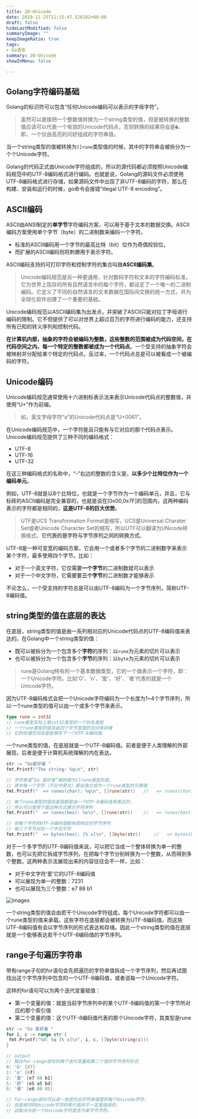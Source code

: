 ```yaml
---
title: 20-Unicode
date: 2019-11-25T11:15:47.526182+08:00
draft: false
hideLastModified: false
summaryImage: ""
keepImageRatio: true
tags:
- Go语言
summary: 20-Unicode
showInMenu: false

---
```


## Golang字符编码基础

Golang的标识符可以包含“任何Unicode编码可以表示的字母字符”。

> 虽然可以直接把一个整数值转换为一个string类型的值，但是被转换的整数值应该可以代表一个有效的Unicode代码点，否则转换的结果将会是`�`，即，一个仅由高亮的问好组成的字符串值。

当一个string类型的值被转换为`[]rune`类型值的时候，其中的字符串会被拆分为一个个Unicode字符。

Golang的代码正式由Unicode字符组成的，所以的源代码都必须按照Unicode编码规范中的UTF-8编码格式进行编码。也就是说，Golang的源码文件必须使用UTF-8编码格式进行存储，如果源码文件中出现了非UTF-8编码的字符，那么在构建、安装和运行的时候，go命令会报错“illegal UTF-8 encoding”。

## ASCII编码

ASCII由ANSI制定的**单字节**字符编码方案，可以用于基于文本的数据交换。ASCII编码方案使用单个字节（byte）的二进制数来编码一个字符。

- 标准的ASCII编码用一个字节的最高比特（bit）位作为奇偶校验位，
- 而扩展的ASCII编码则将刺猬用于表示字符。

ASCII编码支持的可打印字符和控制字符的集合叫做**ASCII编码集**。

> Unicode编码规范是另一种更通用、针对数码字符和文本的字符编码标准，它为世界上现存的所有自然语言中的每个字符，都设定了一个唯一的二进制编码。它定义了不同的自然语言的文本数据在国际间交换的统一方式，并为全球化软件创建了一个重要的基础。

Unicode编码规范以ASCII编码集为出发点，并突破了ASCII只能对拉丁字母进行编码的限制。它不但提供了可以对世界上超过百万的字符进行编码的能力，还支持所有已知的转义序列和控制代码。

**在计算机内部，抽象的字符会被编码为整数，这些整数的范围被成为代码空间，在代码空间之内，每一个特定的整数都被成为一个代码点**。一个受支持的抽象字符会被映射并分配给某个特定的代码点，反过来，一个代码点总是可以被看成一个被编码的字符。

## Unicode编码

Unicode编码规范通常使用十六进制标表示法来表示Unicode代码点的整数值，并使用“U+”作为前缀。

> 如，英文字母字符“a”的Unicode代码点是“U+0061”。

在Unicode编码规范中，一个字符能且只能有与它对应的那个代码点表示。Unicode编码规范提供了三种不同的编码格式：

- UTF-8
- UTF-16
- UTF-32

在这三种编码格式的名称中，“-”右边的整数的含义是，**以多少个比特位作为一个编码单元**。

例如，UTF-8就是以8个比特位，也就是一个字节作为一个编码单元，并且，它与标砖的ASCII编码是完全兼容的，也就是说在[0x00,0x7F]的范围内，这两种编码表示的字符都是相同的，**这是UTF-8的巨大优势**。

> UTF是UCS Transformation Format是缩写，UCS是Universal Charater Set或者Unicode Character Set的缩写，所以UTF可以翻译为UNicode转换格式，**它代表的是字符与字节序列之间的转换方式**。

UTF-8是一种可变宽的编码方案，它会用一个或者多个字节的二进制数字来表示某个字符，最多使用四个字节。比如：

- 对于一个英文字符，它仅需要**一个字节**的二进制数就可以表示
- 对于一个中文字符，它需要要**三个字节**的二进制数才能够表示

不论怎么，一个受支持的字符总是可以由UTF-8编码为一个字节序列，简称UTF-8编码值。

## string类型的值在底层的表达

在底层，string类型的值是由一系列相对应的Unicode代码点的UTF-8编码值来表达的。在Golang中一个string类型的值：

- 既可以被拆分为一个包含多个**字符**的序列：以`rune`为元素的切片可以表示
- 也可以被拆分为一个包含多个**字节**的序列：以`byte`为元素的切片可以表示

> rune是Golang特有的一个基本数据类型，它的一个值表示一个字符，即：一个Unicode字符。比如'G'、'o'、'爱'、'好'、'者'代表的就是一个Unicode字符。

因为UTF-8编码格式会把一个Unicode字符编码为一个长度为1~4个字节序列，所以一个rune类型的值可以由一个或多个字节来表示。

```go
type rune = int32
// rune类型实际上是int32类型的一个别名类型
// 一个rune类型的值会由四个字节宽度的空间来存储
// 它的存储空间总是能够存下一个UTF-8编码值
```

一个rune类型的值，在底层就是一个UTF-8编码值。前者是便于人类理解的外部展现，后者是便于计算机系统理解的内在表达。

```go
str := "Go爱好者 "
fmt.Printf("The string: %q\n", str)

// 字符串值“Go 爱好者”被转换为[]rune类型的值，
// 其中每一个字符（不论中英文）都会独立成为一个rune类型的元素值
fmt.Printf("  => runes(char): %q\n", []rune(str))   //   => runes(char): ['G' 'o' '爱' '好' '者']

// 每个rune类型的值在底层都是由一个UTF-8编码值来表达的，
// 所以可以使用下面这种方式展示字符序列
fmt.Printf("  => runes(hex): %x\n", []rune(str))    //   => runes(hex): [47 6f 7231 597d 8005]

// 将每个字符的UTF-8编码值都拆成响应的字节序列
// 每三个字节对应一个中文字符
fmt.Printf("  => bytes(hex): [% x]\n", []byte(str))     //   => bytes(hex): [47 6f e7 88 b1 e5 a5 bd e8 80 85]
```

对于一个多字节的UTF-8编码值来说，可以把它当成一个整体转换为单一的整数，也可以先把它拆成字节序列，在把每个字节分别转换为一个整数，从而得到多个整数。这两种表示法展现出来的内容往往会不一样，比如：

- 对于中文字符‘爱’它的UTF-8编码值
- 可以展现为单一的整数：7231
- 也可以展现为三个整数：e7 88 b1

![images](../../images/UTF-8.png)

一个string类型的值会由若干个Unicode字符组成，每个Unicode字符都可以由一个rune类型的值来承载。这些字符在底层都会被转换为UTF-8编码值，而这些UTF-8编码值有会以字节序列的形式表达和存储。因此一个string类型的值在底层就是一个能够表达若干个UTF-8编码值的字节序列。

## range子句遍历字符串

带有range子句的for语句会先把遍历的字符串值拆成一个字节序列，然后再试图找出这个字节序列中包含的一个UTF-8编码值，或者说每一个Unicode字符。

这样的for语句可以为两个迭代变量赋值：

- 第一个变量的值：就是当前字节序列中的某个UTF-8编码值的第一个字节所对应的那个索引值
- 第二个变量的值：这个UTF-8编码值代表的那个Unicode字符，其类型是rune

```go
str := "Go 爱好者 "
for i, c := range str {
 fmt.Printf("%d: %q [% x]\n", i, c, []byte(string(c)))
}

// output
// 输出for-range语句的两个迭代变量和第二个值的字节序列形式
0: 'G' [47]
1: 'o' [6f]
2: '爱' [e7 88 b1]
5: '好' [e5 a5 bd]
8: '者' [e8 80 85]

// for-range语句可以逐一地迭代出字符串值里的每个Unicode字符，
// 但是相邻的Unicode字符的索引值并不一定是连续的，
// 这取决与前一个Unicode字符是否为单字节字符。
```
